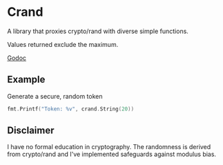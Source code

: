 # Crand
A library that proxies crypto/rand with diverse simple functions.

Values returned exclude the maximum.

[Godoc](https://godoc.org/github.com/ammario/crand)


## Example

Generate a secure, random token

```go
fmt.Printf("Token: %v", crand.String(20))
```

## Disclaimer
I have no formal education in cryptography.
The randomness is derived from crypto/rand and I've implemented safeguards against modulus bias.
